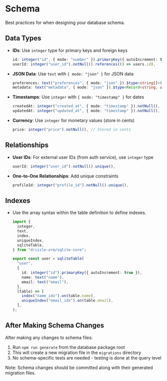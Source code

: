 # Schema

Best practices for when designing your database schema.

## Data Types

- **IDs**: Use `integer` type for primary keys and foreign keys

  ```typescript
  id: integer("id", { mode: "number" }).primaryKey({ autoIncrement: true }),
  userId: integer("user_id").notNull().references(() => users.id),
  ```

- **JSON Data**: Use `text` with `{ mode: "json" }` for JSON data

  ```typescript
  preferences: text("preferences", { mode: "json" }).$type<string[]>(),
  metadata: text("metadata", { mode: "json" }).$type<Record<string, unknown>>(),
  ```

- **Timestamps**: Use `integer` with `{ mode: "timestamp" }` for dates

  ```typescript
  createdAt: integer("created_at", { mode: "timestamp" }).notNull(),
  updatedAt: integer("updated_at", { mode: "timestamp" }).notNull(),
  ```

- **Currency**: Use `integer` for monetary values (store in cents)
  ```typescript
  price: integer("price").notNull(), // Stored in cents
  ```

## Relationships

- **User IDs**: For external user IDs (from auth service), use `integer` type

  ```typescript
  userId: integer("user_id").notNull().unique(),
  ```

- **One-to-One Relationships**: Add unique constraints
  ```typescript
  profileId: integer("profile_id").notNull().unique(),
  ```

## Indexes

- Use the array syntax within the table definition to define indexes.

  ```typescript
  import {
    integer,
    text,
    index,
    uniqueIndex,
    sqliteTable,
  } from "drizzle-orm/sqlite-core";

  export const user = sqliteTable(
    "user",
    {
      id: integer("id").primaryKey({ autoIncrement: true }),
      name: text("name"),
      email: text("email"),
    },
    (table) => [
      index("name_idx").on(table.name),
      uniqueIndex("email_idx").on(table.email),
    ],
  );
  ```

## After Making Schema Changes

After making any changes to schema files:

1. Run `npm run generate` from the database package root
2. This will create a new migration file in the `migrations` directory
3. No schema-specific tests are needed - testing is done at the query level

Note: Schema changes should be committed along with their generated migration files.
